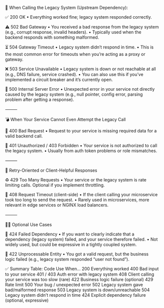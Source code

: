 🔁 When Calling the Legacy System (Upstream Dependency):

✅ 200 OK
•	Everything worked fine; legacy system responded correctly.

⚠️ 502 Bad Gateway
•	You received a bad response from the legacy system (e.g., corrupt response, invalid headers).
•	Typically used when the backend responds with something malformed.

⏳ 504 Gateway Timeout
•	Legacy system didn’t respond in time.
•	This is the most common error for timeouts when you’re acting as a proxy or gateway.

❌ 503 Service Unavailable
•	Legacy system is down or not reachable at all (e.g., DNS failure, service crashed).
•	You can also use this if you’ve implemented a circuit breaker and it’s currently open.

🚫 500 Internal Server Error
•	Unexpected error in your service not directly caused by the legacy system (e.g., null pointer, config error, parsing problem after getting a response).

⸻

💣 When Your Service Cannot Even Attempt the Legacy Call

🚫 400 Bad Request
•	Request to your service is missing required data for a valid backend call.

🔐 401 Unauthorized / 403 Forbidden
•	Your service is not authorized to call the legacy system.
•	Usually from auth token problems or role mismatches.

⸻

🔄 Retry-Oriented or Client-Helpful Responses

♻️ 429 Too Many Requests
•	Your service or the legacy system is rate limiting calls. Optional if you implement throttling.

🚧 408 Request Timeout (client-side)
•	If the client calling your microservice took too long to send the request.
•	Rarely used in microservices, more relevant in edge services or NGINX load balancers.

⸻

👮‍♀️ Optional Use Cases

🔄 424 Failed Dependency
•	If you want to clearly indicate that a dependency (legacy system) failed, and your service therefore failed.
•	Not widely used, but could be expressive in a tightly coupled system.

🧯 422 Unprocessable Entity
•	You got a valid request, but the business logic failed (e.g., legacy system responded “user not found”).

✅ Summary Table:
Code
Use When…
200
Everything worked
400
Bad input to your service
401 / 403
Auth error with legacy system
408
Client calling your service was too slow (rare)
422
Business logic failure (optional)
429
Rate limit
500
Your bug / unexpected error
502
Legacy system gave bad/malformed response
503
Legacy system is down/unreachable
504
Legacy system didn’t respond in time
424
Explicit dependency failure (optional, expressive)

